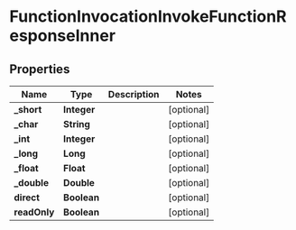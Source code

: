 

# FunctionInvocationInvokeFunctionResponseInner


## Properties

| Name | Type | Description | Notes |
|------------ | ------------- | ------------- | -------------|
|**_short** | **Integer** |  |  [optional] |
|**_char** | **String** |  |  [optional] |
|**_int** | **Integer** |  |  [optional] |
|**_long** | **Long** |  |  [optional] |
|**_float** | **Float** |  |  [optional] |
|**_double** | **Double** |  |  [optional] |
|**direct** | **Boolean** |  |  [optional] |
|**readOnly** | **Boolean** |  |  [optional] |



